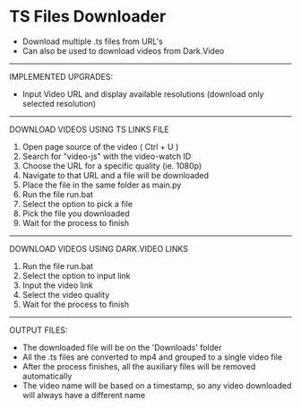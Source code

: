 # TS Files Downloader
- Download multiple .ts files from URL's
- Can also be used to download videos from Dark.Video
______________________
IMPLEMENTED UPGRADES:

- Input Video URL and display available resolutions (download only selected resolution)
______________________
DOWNLOAD VIDEOS USING TS LINKS FILE

1. Open page source of  the video ( Ctrl + U )
2. Search for "video-js" with the video-watch ID
3. Choose the URL for a specific quality (ie. 1080p)
4. Navigate to that URL and a file will be downloaded
5. Place the file in the same folder as main.py
6. Run the file run.bat
7. Select the option to pick a file
8. Pick the file you downloaded
9. Wait for the process to finish
______________________
DOWNLOAD VIDEOS USING DARK.VIDEO LINKS

1. Run the file run.bat
2. Select the option to input link
3. Input the video link
4. Select the video quality
5. Wait for the process to finish
______________________
OUTPUT FILES:

- The downloaded file will be on the 'Downloads' folder
- All the .ts files are converted to mp4 and grouped to a single video file
- After the process finishes, all the auxiliary files will be removed automatically
- The video name will be based on a timestamp, so any video downloaded will always have a different name
